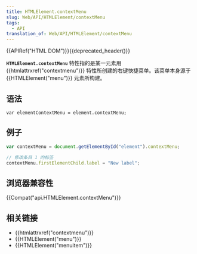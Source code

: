 ```yaml
---
title: HTMLElement.contextMenu
slug: Web/API/HTMLElement/contextMenu
tags:
  - API
translation_of: Web/API/HTMLElement/contextMenu
---
```

{{APIRef("HTML DOM")}}{{deprecated_header()}}

**`HTMLElement.contextMenu`** 特性指的是某一元素用{{htmlattrxref("contextmenu")}} 特性所创建的右键快捷菜单。该菜单本身源于 {{HTMLElement("menu")}} 元素所构建。

## 语法

```plain
var elementContextMenu = element.contextMenu;
```

## 例子

```js
var contextMenu = document.getElementById("element").contextMenu;

// 修改条目 1 的标签
contextMenu.firstElementChild.label = "New label";
```

## 浏览器兼容性

{{Compat("api.HTMLElement.contextMenu")}}

## 相关链接

- {{htmlattrxref("contextmenu")}}
- {{HTMLElement("menu")}}
- {{HTMLElement("menuitem")}}
